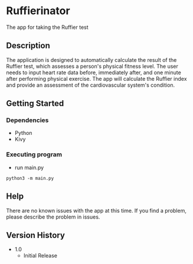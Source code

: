 # Ruffierinator

The app for taking the Ruffier test

## Description

The application is designed to automatically calculate the result of the Ruffier test, which assesses a person's physical fitness level. The user needs to input heart rate data before, immediately after, and one minute after performing physical exercise. The app will calculate the Ruffier index and provide an assessment of the cardiovascular system's condition.

## Getting Started

### Dependencies

* Python 
* Kivy


### Executing program

* run main.py
```
python3 -m main.py
```

## Help

There are no known issues with the app at this time. If you find a problem, please describe the problem in issues.

## Version History

* 1.0
    * Initial Release